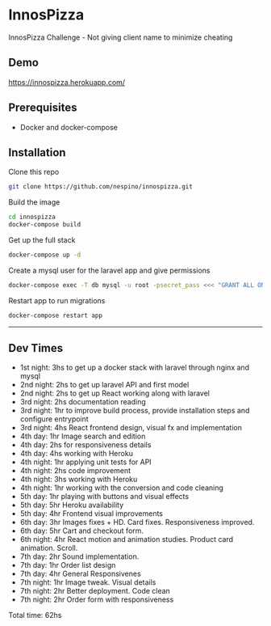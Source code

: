 # InnosPizza
InnosPizza Challenge - Not giving client name to minimize cheating

## Demo
https://innospizza.herokuapp.com/

## Prerequisites

- Docker and docker-compose

## Installation

Clone this repo
```bash
git clone https://github.com/nespino/innospizza.git
```

Build the image
```bash
cd innospizza
docker-compose build
```

Get up the full stack
```bash
docker-compose up -d
```

Create a mysql user for the laravel app and give permissions
```bash
docker-compose exec -T db mysql -u root -psecret_pass <<< "GRANT ALL ON laravel.* TO 'laraveluser'@'%' IDENTIFIED BY 'user_password'; FLUSH PRIVILEGES;"
```

Restart app to run migrations
```bash
docker-compose restart app
```

---

## Dev Times

- 1st night: 3hs to get up a docker stack with laravel through nginx and mysql
- 2nd night: 2hs to get up laravel API and first model
- 2nd night: 2hs to get up React working along with laravel
- 3rd night: 2hs documentation reading
- 3rd night: 1hr to improve build process, provide installation steps and configure entrypoint
- 3rd night: 4hs React frontend design, visual fx and implementation
- 4th day: 1hr Image search and edition
- 4th day: 2hs for responsiveness details
- 4th day: 4hs working with Heroku
- 4th night: 1hr applying unit tests for API
- 4th night: 2hs code improvement
- 4th night: 3hs working with Heroku
- 4th night: 1hr working with the conversion and code cleaning
- 5th day: 1hr playing with buttons and visual effects
- 5th day: 5hr Heroku availability
- 5th day: 4hr Frontend visual improvements
- 6th day: 3hr Images fixes + HD. Card fixes. Responsiveness improved.
- 6th day: 5hr Cart and checkout form.
- 6th night: 4hr React motion and animation studies. Product card animation. Scroll.
- 7th day: 2hr Sound implementation.
- 7th day: 1hr Order list design
- 7th day: 4hr General Responsivenes
- 7th night: 1hr Image tweak. Visual details
- 7th night: 2hr Better deployment. Code clean
- 7th night: 2hr Order form with responsiveness

Total time: 62hs
